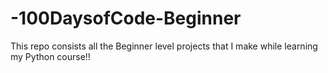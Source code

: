 # -100DaysofCode-Beginner
This repo consists all the Beginner level projects that I make while learning my Python course!! 
